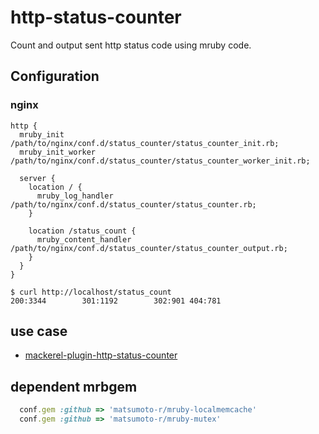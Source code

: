 # http-status-counter

Count and output sent http status code using mruby code.

## Configuration

### nginx

```nginx
http {
  mruby_init /path/to/nginx/conf.d/status_counter/status_counter_init.rb;
  mruby_init_worker /path/to/nginx/conf.d/status_counter/status_counter_worker_init.rb;

  server {
    location / {
      mruby_log_handler /path/to/nginx/conf.d/status_counter/status_counter.rb;
    }

    location /status_count {
      mruby_content_handler /path/to/nginx/conf.d/status_counter/status_counter_output.rb;
    }
  }
}
```

```shell
$ curl http://localhost/status_count
200:3344        301:1192        302:901 404:781
```

## use case

- [mackerel-plugin-http-status-counter](https://github.com/yano3/mackerel-plugin-http-status-counter)

## dependent mrbgem

```ruby
  conf.gem :github => 'matsumoto-r/mruby-localmemcache'
  conf.gem :github => 'matsumoto-r/mruby-mutex'
```
